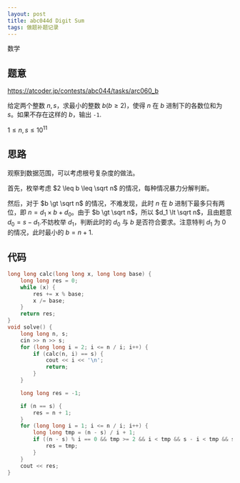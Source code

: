 ```yaml
---
layout: post
title: abc044d Digit Sum
tags: 做题补题记录
---
```


数学

## 题意

https://atcoder.jp/contests/abc044/tasks/arc060_b

给定两个整数 $n, s$，求最小的整数 $b(b \geq 2)$，使得 $n$ 在 $b$ 进制下的各数位和为 $s$。如果不存在这样的 $b$，输出 `-1`.

$1 \leq n, s \leq {10}^{11}$

## 思路

观察到数据范围，可以考虑根号复杂度的做法。

首先，枚举考虑 $2 \leq b \leq \sqrt n$ 的情况，每种情况暴力分解判断。

然后，对于 $b \gt \sqrt n$ 的情况，不难发现，此时 $n$ 在 $b$ 进制下最多只有两位，即 $n = d_1 \times b + d_0$。由于 $b \gt \sqrt n$，所以 $d_1 \lt \sqrt n$，且由题意 $d_0 = s - d_1$.不妨枚举 $d_1$，判断此时的 $d_0$ 与 $b$ 是否符合要求。注意特判 $d_1$ 为 $0$ 的情况，此时最小的 $b = n + 1$.

## 代码

```cpp
long long calc(long long x, long long base) {
    long long res = 0;
    while (x) {
        res += x % base;
        x /= base;
    }
    return res;
}
void solve() {
    long long n, s;
    cin >> n >> s;
    for (long long i = 2; i <= n / i; i++) {
        if (calc(n, i) == s) {
            cout << i << '\n';
            return;
        }
    }

    long long res = -1;

    if (n == s) {
        res = n + 1;
    }
    for (long long i = 1; i <= n / i; i++) {
        long long tmp = (n - s) / i + 1;
        if ((n - s) % i == 0 && tmp >= 2 && i < tmp && s - i < tmp && s - i >= 0) {
            res = tmp;
        }
    }
    cout << res;
}
```